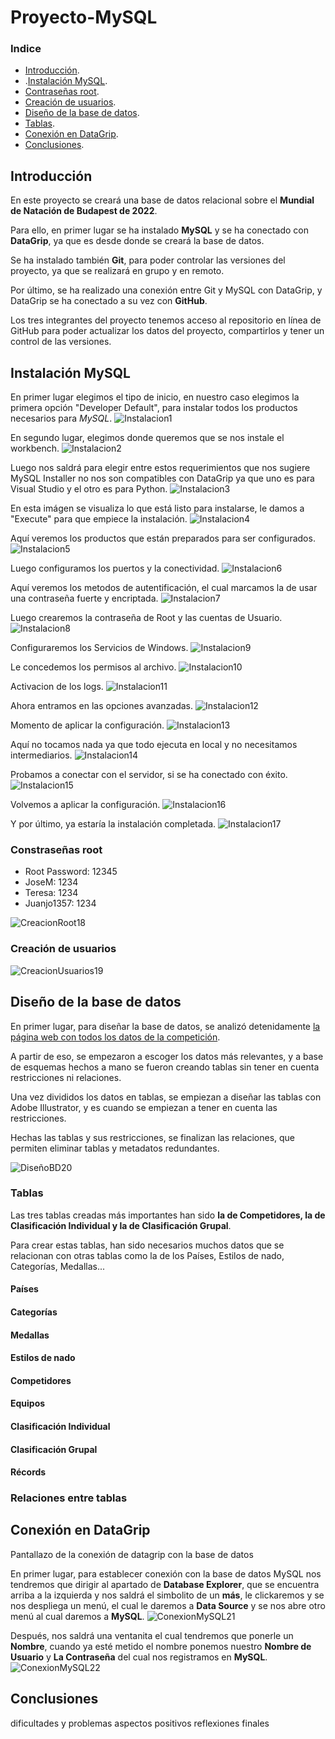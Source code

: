  
# Proyecto-MySQL
### Indice
* [Introducción](#introducción).
* .[Instalación MySQL](#instalaciónmysql).
* [Contraseñas root](#contraseñasroot).
* [Creación de usuarios](#creacióndeusuarios).
* [Diseño de la base de datos](#diseñodelabasededatos).
* [Tablas](#tablas).
* [Conexión en DataGrip](#conexiónendatagrip). 
* [Conclusiones](#conclusiones).
## Introducción
En este proyecto se creará una base de datos relacional sobre el **Mundial de Natación de Budapest de 2022**.

Para ello, en primer lugar se ha instalado **MySQL** y se ha conectado con **DataGrip**, ya que es desde donde se creará la base de datos.

Se ha instalado también **Git**, para poder controlar las versiones del proyecto, ya que se realizará en grupo y en remoto.

Por último, se ha realizado una conexión entre Git y MySQL con DataGrip, y DataGrip se ha conectado a su vez con **GitHub**.

Los tres integrantes del proyecto tenemos acceso al repositorio en línea de GitHub para poder actualizar los datos del proyecto, compartirlos y tener un control de las versiones.
 
## Instalación MySQL
En primer lugar elegimos el tipo de inicio, en nuestro caso elegimos la primera opción "Developer Default", para instalar todos los productos necesarios para *MySQL*.
![Instalacion1][img1]

[img1]: https://github.com/Juanjo1357/Proyecto-mysql/blob/main/ProcesoInstalacion/Instalacion01.png "Instalacion1"
En segundo lugar, elegimos donde queremos que se nos instale el workbench.
![Instalacion2][img2]

[img2]: https://github.com/Juanjo1357/Proyecto-mysql/blob/main/ProcesoInstalacion/Instalacion02.png "Instalacion2"
Luego nos saldrá para elegir entre estos requerimientos que nos sugiere MySQL Installer no nos son compatibles con DataGrip ya que uno es para Visual Studio y el otro es para Python.
![Instalacion3][img3]

[img3]: https://github.com/Juanjo1357/Proyecto-mysql/blob/main/ProcesoInstalacion/Instalacion03.png "Instalacion3"
En esta imágen se visualiza lo que está listo para instalarse, le damos a "Execute" para que empiece la instalación.
![Instalacion4][img4]

[img4]: https://github.com/Juanjo1357/Proyecto-mysql/blob/main/ProcesoInstalacion/Instalacion04.png "Instalacion4"
Aquí veremos los productos que están preparados para ser configurados.
![Instalacion5][img5]

[img5]: https://github.com/Juanjo1357/Proyecto-mysql/blob/main/ProcesoInstalacion/Instalacion05.png "Instalacion5"
Luego configuramos los puertos y la conectividad.
![Instalacion6][img6]

[img6]: https://github.com/Juanjo1357/Proyecto-mysql/blob/main/ProcesoInstalacion/Instalacion06.png "Instalacion6"
Aquí veremos los metodos de autentificación, el cual marcamos la de usar una contraseña fuerte y encriptada.
![Instalacion7][img7]

[img7]: https://github.com/Juanjo1357/Proyecto-mysql/blob/main/ProcesoInstalacion/Instalacion07.png "Instalacion7"
Luego crearemos la contraseña de Root y las cuentas de Usuario.
![Instalacion8][img8]

[img8]: https://github.com/Juanjo1357/Proyecto-mysql/blob/main/ProcesoInstalacion/Instalacion08.png "Instalacion8"
Configuraremos los Servicios de Windows.
![Instalacion9][img9]

[img9]: https://github.com/Juanjo1357/Proyecto-mysql/blob/main/ProcesoInstalacion/Instalacion09.png "Instalacion9"
Le concedemos los permisos al archivo.
![Instalacion10][img10]

[img10]: https://github.com/Juanjo1357/Proyecto-mysql/blob/main/ProcesoInstalacion/Instalacion10.png "Instalacion10"
Activacion de los logs.
![Instalacion11][img11]

[img11]: https://github.com/Juanjo1357/Proyecto-mysql/blob/main/ProcesoInstalacion/Instalacion11.png "Instalacion11"
Ahora entramos en las opciones avanzadas.
![Instalacion12][img12]

[img12]: https://github.com/Juanjo1357/Proyecto-mysql/blob/main/ProcesoInstalacion/Instalacion12.png "Instalacion12"
Momento de aplicar la configuración.
![Instalacion13][img13]

[img13]: https://github.com/Juanjo1357/Proyecto-mysql/blob/main/ProcesoInstalacion/Instalacion13.png "Instalacion13"
Aquí no tocamos nada ya que todo ejecuta en local y no necesitamos intermediarios.
![Instalacion14][img14]

[img14]: https://github.com/Juanjo1357/Proyecto-mysql/blob/main/ProcesoInstalacion/Instalacion14.png "Instalacion14"
Probamos a conectar con el servidor, si se ha conectado con éxito.
![Instalacion15][img15]

[img15]: https://github.com/Juanjo1357/Proyecto-mysql/blob/main/ProcesoInstalacion/Instalacion15.png "Instalacion15"
Volvemos a aplicar la configuración.
![Instalacion16][img16]

[img16]: https://github.com/Juanjo1357/Proyecto-mysql/blob/main/ProcesoInstalacion/Instalacion16.png "Instalacion16"
Y por último, ya estaría la instalación completada.
![Instalacion17][img17]

[img17]: https://github.com/Juanjo1357/Proyecto-mysql/blob/main/ProcesoInstalacion/Instalacion17.png "Instalacion17"













### Constraseñas root
- Root Password:  12345
- JoseM:          1234
- Teresa:         1234
- Juanjo1357:     1234

![CreacionRoot18][img18]

[img18]: https://github.com/Juanjo1357/Proyecto-mysql/blob/main/ProcesoInstalacion/Contrasenaroot.png "ContraseñaRoot"

### Creación de usuarios

![CreacionUsuarios19][img19]

[img19]: https://github.com/Juanjo1357/Proyecto-mysql/blob/main/ProcesoInstalacion/Usuarios.png "Creacion Usuarios"

## Diseño de la base de datos
En primer lugar, para diseñar la base de datos, se analizó detenidamente [la página web con todos los datos de la competición](https://en.wikipedia.org/wiki/2022_World_Aquatics_Championships).

A partir de eso, se empezaron a escoger los datos más relevantes, y a base de esquemas hechos a mano se fueron creando tablas sin tener en cuenta restricciones ni relaciones.

Una vez divididos los datos en tablas, se empiezan a diseñar las tablas con Adobe Illustrator, y es cuando se empiezan a tener en cuenta las restricciones.

Hechas las tablas y sus restricciones, se finalizan las relaciones, que permiten eliminar tablas y metadatos redundantes.

![DiseñoBD20][img20]

[img20]: https://github.com/Juanjo1357/Proyecto-mysql/blob/main/tablasnatacion.jpg "DiseñoBD20"

### Tablas
Las tres tablas creadas más importantes han sido **la de Competidores, la de Clasificación Individual y la de Clasificación Grupal**.

Para crear estas tablas, han sido necesarios muchos datos que se relacionan con otras tablas como la de los Países, Estilos de nado, Categorías, Medallas...


#### Países
#### Categorías
#### Medallas
#### Estilos de nado
#### Competidores
#### Equipos
#### Clasificación Individual
#### Clasificación Grupal
#### Récords

### Relaciones entre tablas

## Conexión en DataGrip
Pantallazo de la conexión de datagrip con la base de datos

En primer lugar, para establecer conexión con la base de datos MySQL nos tendremos que dirigir al apartado de **Database Explorer**, que se encuentra arriba a la izquierda y nos saldrá el simbolito de un **más**, le clickaremos y se nos despliega un menú, el cual le daremos a **Data Source** y se nos abre otro menú al cual daremos a **MySQL**.
![ConexionMySQL21][img21]

[img21]: https://github.com/Juanjo1357/Proyecto-mysql/blob/main/ProcesoInstalacion/ConexionMySQL.png "ConexionMySQL"
Después, nos saldrá una ventanita el cual tendremos que ponerle un **Nombre**, cuando ya esté metido el nombre ponemos nuestro **Nombre de Usuario** y **La Contraseña** del cual nos registramos en **MySQL**.
![ConexionMySQL22][img22]

[img22]: https://github.com/Juanjo1357/Proyecto-mysql/blob/main/ProcesoInstalacion/ConexionMySQL2.png "ConexionMySQL2"

## Conclusiones
dificultades y problemas
aspectos positivos
reflexiones finales


